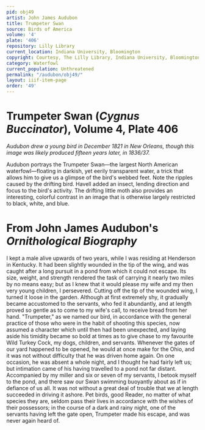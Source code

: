 ```yaml
---
pid: obj49
artist: John James Audubon
title: Trumpeter Swan
source: Birds of America
volume: '4'
plate: '406'
repository: Lilly Library
current_location: Indiana University, Bloomington
copyright: Courtesy, The Lilly Library, Indiana University, Bloomington, Indiana
category: Waterfowl
current_population: Unthreatened
permalink: "/audubon/obj49/"
layout: iiif-item-page
order: '49'
---
```


# Trumpeter Swan (_Cygnus Buccinator_), Volume 4, Plate 406

_Audubon drew a young bird in December 1821 in New Orleans, though this image was likely produced fifteen years later, in 1836/37._

Audubon portrays the Trumpeter Swan—the largest North American waterfowl—floating in darkish, yet eerily transparent water, a trick that allows him to give us a glimpse of the bird's webbed feet. Note the ripples caused by the drifting bird. Havell added an insect, lending direction and focus to the bird's activity. The drifting little moth also provides an interesting, colorful contrast in an image that is otherwise largely restricted to black, white, and blue.

# From John James Audubon's _Ornithological Biography_

I kept a male alive upwards of two years, while I was residing at Henderson in Kentucky. It had been slightly wounded in the tip of the wing, and was caught after a long pursuit in a pond from which it could not escape. Its size, weight, and strength rendered the task of carrying it nearly two miles by no means easy; but as I knew that it would please my wife and my then very young children, I persevered. Cutting off the tip of the wounded wing, I turned it loose in the garden. Although at first extremely shy, it gradually became accustomed to the servants, who fed it abundantly, and at length proved so gentle as to come to my wife's call, to receive bread from her hand. "Trumpeter," as we named our bird, in accordance with the general practice of those who were in the habit of shooting this species, now assumed a character which until then had been unexpected, and laying aside his timidity became so bold at times as to give chase to my favourite Wild Turkey Cock, my dogs, children, and servants. Whenever the gates of our yard happened to be opened, he would at once make for the Ohio, and it was not without difficulty that he was driven home again. On one occasion, he was absent a whole night, and I thought he had fairly left us; but intimation came of his having travelled to a pond not far distant. Accompanied by my miller and six or seven of my servants, I betook myself to the pond, and there saw our Swan swimming buoyantly about as if in defiance of us all. It was not without a great deal of trouble that we at length succeeded in driving it ashore. Pet birds, good Reader, no matter of what species they are, seldom pass their lives in accordance with the wishes of their possessors; in the course of a dark and rainy night, one of the servants having left the gate open, Trumpeter made his escape, and was never again heard of.

